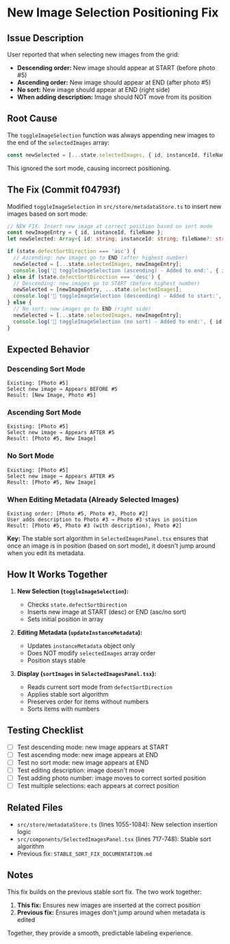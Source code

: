 # New Image Selection Positioning Fix

## Issue Description

User reported that when selecting new images from the grid:
- **Descending order:** New image should appear at START (before photo #5)
- **Ascending order:** New image should appear at END (after photo #5)
- **No sort:** New image should appear at END (right side)
- **When adding description:** Image should NOT move from its position

## Root Cause

The `toggleImageSelection` function was always appending new images to the end of the `selectedImages` array:

```typescript
const newSelected = [...state.selectedImages, { id, instanceId, fileName }];
```

This ignored the sort mode, causing incorrect positioning.

## The Fix (Commit f04793f)

Modified `toggleImageSelection` in `src/store/metadataStore.ts` to insert new images based on sort mode:

```typescript
// NEW FIX: Insert new image at correct position based on sort mode
const newImageEntry = { id, instanceId, fileName };
let newSelected: Array<{ id: string; instanceId: string; fileName?: string }>;

if (state.defectSortDirection === 'asc') {
  // Ascending: new images go to END (after highest number)
  newSelected = [...state.selectedImages, newImageEntry];
  console.log('🔧 toggleImageSelection (ascending) - Added to end:', { id, instanceId, fileName });
} else if (state.defectSortDirection === 'desc') {
  // Descending: new images go to START (before highest number)
  newSelected = [newImageEntry, ...state.selectedImages];
  console.log('🔧 toggleImageSelection (descending) - Added to start:', { id, instanceId, fileName });
} else {
  // No sort: new images go to END (right side)
  newSelected = [...state.selectedImages, newImageEntry];
  console.log('🔧 toggleImageSelection (no sort) - Added to end:', { id, instanceId, fileName });
}
```

## Expected Behavior

### Descending Sort Mode
```
Existing: [Photo #5]
Select new image → Appears BEFORE #5
Result: [New Image, Photo #5]
```

### Ascending Sort Mode  
```
Existing: [Photo #5]
Select new image → Appears AFTER #5
Result: [Photo #5, New Image]
```

### No Sort Mode
```
Existing: [Photo #5]
Select new image → Appears AFTER #5
Result: [Photo #5, New Image]
```

### When Editing Metadata (Already Selected Images)
```
Existing order: [Photo #5, Photo #3, Photo #2]
User adds description to Photo #3 → Photo #3 stays in position
Result: [Photo #5, Photo #3 (with description), Photo #2]
```

**Key:** The stable sort algorithm in `SelectedImagesPanel.tsx` ensures that once an image is in position (based on sort mode), it doesn't jump around when you edit its metadata.

## How It Works Together

1. **New Selection (`toggleImageSelection`):**
   - Checks `state.defectSortDirection`
   - Inserts new image at START (desc) or END (asc/no sort)
   - Sets initial position in array

2. **Editing Metadata (`updateInstanceMetadata`):**
   - Updates `instanceMetadata` object only
   - Does NOT modify `selectedImages` array order
   - Position stays stable

3. **Display (`sortImages` in `SelectedImagesPanel.tsx`):**
   - Reads current sort mode from `defectSortDirection`
   - Applies stable sort algorithm
   - Preserves order for items without numbers
   - Sorts items with numbers

## Testing Checklist

- [ ] Test descending mode: new image appears at START
- [ ] Test ascending mode: new image appears at END  
- [ ] Test no sort mode: new image appears at END
- [ ] Test editing description: image doesn't move
- [ ] Test adding photo number: image moves to correct sorted position
- [ ] Test multiple selections: each appears at correct position

## Related Files

- `src/store/metadataStore.ts` (lines 1055-1084): New selection insertion logic
- `src/components/SelectedImagesPanel.tsx` (lines 717-748): Stable sort algorithm
- Previous fix: `STABLE_SORT_FIX_DOCUMENTATION.md`

## Notes

This fix builds on the previous stable sort fix. The two work together:
1. **This fix:** Ensures new images are inserted at the correct position
2. **Previous fix:** Ensures images don't jump around when metadata is edited

Together, they provide a smooth, predictable labeling experience.

